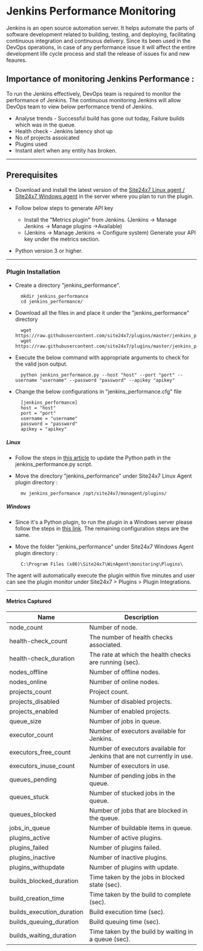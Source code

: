                                          
 # Jenkins Performance Monitoring
                                                                                               
Jenkins is an open source automation server. It helps automate the parts of software development related to building, testing, and deploying, facilitating continuous integration and continuous delivery. Since its been used in the DevOps operations, in case of any performance issue it will affect the entire development life cycle process and stall the release of issues fix and new feaures. 

## Importance of monitoring Jenkins Performance :

To run the Jenkins effectively, DevOps team is required to monitor the performance of Jenkins. The continuous monitoring Jenkins will allow DevOps team to view below performance trend of Jenkins.

- Analyse trends - Successful build has gone out today, Failure builds which was in the queue.
- Health check - Jenkins latency shot up
- No.of projects assoicated
- Plugins used 
- Instant alert when any entity has broken.


---

## Prerequisites

- Download and install the latest version of the [Site24x7 Linux agent / Site24x7 Windows agent](https://www.site24x7.com/app/client#/admin/inventory/add-monitor) in the server where you plan to run the plugin. 

- Follow below steps to generate API key 
	- Install the "Metrics plugin" from Jenkins. (Jenkins -> Manage Jenkins -> Manage plugins ->Available)
	- (Jenkins -> Manage Jenkins -> Configure system) Generate your API key under the metrics section.
- Python version 3 or higher.

---

### Plugin Installation  

- Create a directory "jenkins_performance".
  
		mkdir jenkins_performance
  		cd jenkins_performance/
  
- Download all the files in and place it under the "jenkins_performance" directory

		wget https://raw.githubusercontent.com/site24x7/plugins/master/jenkins_performance/jenkins_performance.py
		wget https://raw.githubusercontent.com/site24x7/plugins/master/jenkins_performance/jenkins_performance.cfg


- Execute the below command with appropriate arguments to check for the valid json output.  

		python jenkins_performance.py --host "host" --port "port" --username "username" --password "password" --apikey "apikey"
		
- Change the below configurations in "jenkins_performance.cfg" file

		[jenkins_performance]
		host = "host"
		port = "port"
		username = "username"
		password = "password"
		apikey = "apikey"

##### Linux 
- Follow the steps in [this article](https://support.site24x7.com/portal/en/kb/articles/updating-python-path-in-a-plugin-script-for-linux-servers) to update the Python path in the jenkins_performance.py script.

- Move the directory "jenkins_performance" under Site24x7 Linux Agent plugin directory : 

		mv jenkins_performance /opt/site24x7/monagent/plugins/

##### Windows 

- Since it's a Python plugin, to run the plugin in a Windows server please follow the steps in [this link](https://support.site24x7.com/portal/en/kb/articles/run-python-plugin-scripts-in-windows-servers). The remaining configuration steps are the same.


- Move the folder "jenkins_performance" under Site24x7 Windows Agent plugin directory : 

		C:\Program Files (x86)\Site24x7\WinAgent\monitoring\Plugins\
  
The agent will automatically execute the plugin within five minutes and user can see the plugin monitor under Site24x7 > Plugins > Plugin Integrations.
	
---
#### Metrics Captured

Name		            	| Description
---         		   	|   ---
node_count                      |                    Number of node.
health-check_count              |                    The number of health checks associated.
health-check_duration           |                    The rate at which the health checks are running (sec).
nodes_offline                   |                    Number of offline nodes.
nodes_online                    |                    Number of online nodes.
projects_count                  |                    Project count.
projects_disabled               |                    Number of disabled projects.
projects_enabled                |                    Number of enabled projects.
queue_size                      |                    Number of jobs in queue.
executor_count                  |                    Number of executors available for Jenkins.
executors_free_count            |                    Number of executors available for Jenkins that are not currently in use.
executors_inuse_count           |                    Number of executors in use.
queues_pending                  |                    Number of pending jobs in the queue.
queues_stuck                    |                    Number of stucked jobs in the queue.
queues_blocked                  |                    Number of jobs that are blocked in the queue.
jobs_in_queue                   |                    Number of buildable items in queue.
plugins_active                  |                    Number of active plugins.
plugins_failed                  |                    Number of plugins failed.
plugins_inactive                |                    Number of inactive plugins.
plugins_withupdate              |                    Number of plugins with update.
builds_blocked_duration         |                    Time taken by the jobs in blocked state (sec).
build_creation_time             |                    Time taken by the build to complete (sec).
builds_execution_duration       |                    Build execution time (sec).
builds_queuing_duration         |                    Build queuing time (sec).
builds_waiting_duration         |                    Time taken by the build by waiting in a queue (sec).


